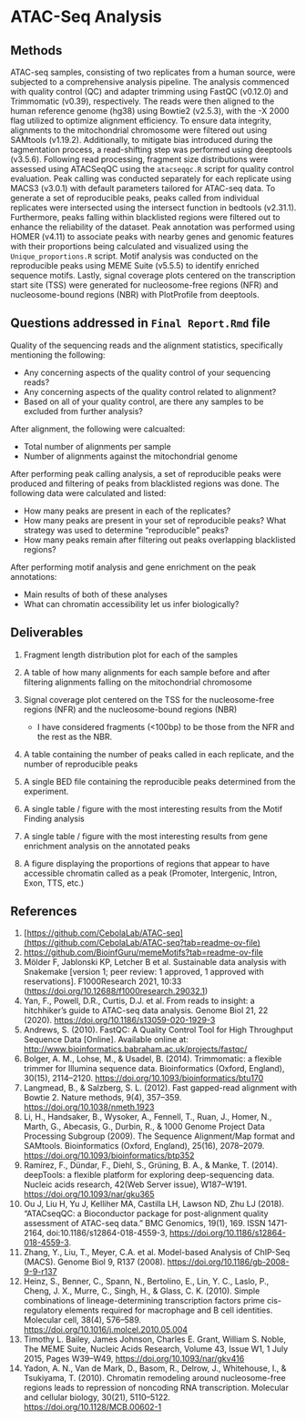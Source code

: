 # ATAC-Seq Analysis

## Methods
ATAC-seq samples, consisting of two replicates from a human source, were subjected to a comprehensive analysis pipeline. The analysis commenced with quality control (QC) and adapter trimming using FastQC (v0.12.0) and Trimmomatic (v0.39), respectively. The reads were then aligned to the human reference genome (hg38) using Bowtie2 (v2.5.3), with the -X 2000 flag utilized to optimize alignment efficiency. To ensure data integrity, alignments to the mitochondrial chromosome were filtered out using SAMtools (v1.19.2). Additionally, to mitigate bias introduced during the tagmentation process, a read-shifting step was performed using deeptools (v3.5.6). Following read processing, fragment size distributions were assessed using ATACSeqQC using the `atacseqqc.R` script for quality control evaluation. Peak calling was conducted separately for each replicate using MACS3 (v3.0.1) with default parameters tailored for ATAC-seq data. To generate a set of reproducible peaks, peaks called from individual replicates were intersected using the intersect function in bedtools (v2.31.1). Furthermore, peaks falling within blacklisted regions were filtered out to enhance the reliability of the dataset. Peak annotation was performed using HOMER (v4.11) to associate peaks with nearby genes and genomic features with their proportions being calculated and visualized using the `Unique_proportions.R` script. Motif analysis was conducted on the reproducible peaks using MEME Suite (v5.5.5) to identify enriched sequence motifs. Lastly, signal coverage plots centered on the transcription start site (TSS) were generated for nucleosome-free regions (NFR) and nucleosome-bound regions (NBR) with PlotProfile from deeptools.

## Questions addressed in `Final Report.Rmd` file
Quality of the sequencing reads and the alignment statistics, specifically mentioning the following:
  - Any concerning aspects of the quality control of your sequencing reads?
  - Any concerning aspects of the quality control related to alignment?
  - Based on all of your quality control, are there any samples to be excluded from further analysis?

After alignment, the following were calcualted:
  - Total number of alignments per sample
  - Number of alignments against the mitochondrial genome

After performing peak calling analysis, a set of reproducible peaks were produced and filtering of peaks from blacklisted regions was done. The following data were calculated and listed:
  - How many peaks are present in each of the replicates?
  - How many peaks are present in your set of reproducible peaks? What strategy was used to determine “reproducible” peaks?
  - How many peaks remain after filtering out peaks overlapping blacklisted regions?

After performing motif analysis and gene enrichment on the peak annotations:
  - Main results of both of these analyses
  - What can chromatin accessibility let us infer biologically?


## Deliverables
1. Fragment length distribution plot for each of the samples

2. A table of how many alignments for each sample before and after filtering alignments falling on the mitochondrial chromosome

3. Signal coverage plot centered on the TSS for the nucleosome-free regions (NFR) and the nucleosome-bound regions (NBR)
    - I have considered fragments (<100bp) to be those from the NFR and the rest as the NBR.

4. A table containing the number of peaks called in each replicate, and the number of reproducible peaks

5. A single BED file containing the reproducible peaks determined from the experiment.

6. A single table / figure with the most interesting results from the Motif Finding analysis

7. A single table / figure with the most interesting results from gene enrichment analysis on the annotated peaks

8. A figure displaying the proportions of regions that appear to have accessible chromatin called as a peak (Promoter, Intergenic, Intron, Exon, TTS, etc.)

## References
1. [https://github.com/CebolaLab/ATAC-seq](https://github.com/CebolaLab/ATAC-seq?tab=readme-ov-file)
2. https://github.com/BioinfGuru/memeMotifs?tab=readme-ov-file
3. Mölder F, Jablonski KP, Letcher B et al. Sustainable data analysis with Snakemake [version 1; peer review: 1 approved, 1 approved with reservations]. F1000Research 2021, 10:33 (https://doi.org/10.12688/f1000research.29032.1)
4. Yan, F., Powell, D.R., Curtis, D.J. et al. From reads to insight: a hitchhiker’s guide to ATAC-seq data analysis. Genome Biol 21, 22 (2020). https://doi.org/10.1186/s13059-020-1929-3
5. Andrews, S. (2010). FastQC:  A Quality Control Tool for High Throughput Sequence Data [Online]. Available online at: http://www.bioinformatics.babraham.ac.uk/projects/fastqc/
6. Bolger, A. M., Lohse, M., & Usadel, B. (2014). Trimmomatic: a flexible trimmer for Illumina sequence data. Bioinformatics (Oxford, England), 30(15), 2114–2120. https://doi.org/10.1093/bioinformatics/btu170
7. Langmead, B., & Salzberg, S. L. (2012). Fast gapped-read alignment with Bowtie 2. Nature methods, 9(4), 357–359. https://doi.org/10.1038/nmeth.1923
8. Li, H., Handsaker, B., Wysoker, A., Fennell, T., Ruan, J., Homer, N., Marth, G., Abecasis, G., Durbin, R., & 1000 Genome Project Data Processing Subgroup (2009). The Sequence Alignment/Map format and SAMtools. Bioinformatics (Oxford, England), 25(16), 2078–2079. https://doi.org/10.1093/bioinformatics/btp352
9. Ramírez, F., Dündar, F., Diehl, S., Grüning, B. A., & Manke, T. (2014). deepTools: a flexible platform for exploring deep-sequencing data. Nucleic acids research, 42(Web Server issue), W187–W191. https://doi.org/10.1093/nar/gku365
10. Ou J, Liu H, Yu J, Kelliher MA, Castilla LH, Lawson ND, Zhu LJ (2018). “ATACseqQC: a Bioconductor package for post-alignment quality assessment of ATAC-seq data.” BMC Genomics, 19(1), 169. ISSN 1471-2164, doi:10.1186/s12864-018-4559-3, https://doi.org/10.1186/s12864-018-4559-3.
11. Zhang, Y., Liu, T., Meyer, C.A. et al. Model-based Analysis of ChIP-Seq (MACS). Genome Biol 9, R137 (2008). https://doi.org/10.1186/gb-2008-9-9-r137
12. Heinz, S., Benner, C., Spann, N., Bertolino, E., Lin, Y. C., Laslo, P., Cheng, J. X., Murre, C., Singh, H., & Glass, C. K. (2010). Simple combinations of lineage-determining transcription factors prime cis-regulatory elements required for macrophage and B cell identities. Molecular cell, 38(4), 576–589. https://doi.org/10.1016/j.molcel.2010.05.004
13. Timothy L. Bailey, James Johnson, Charles E. Grant, William S. Noble, The MEME Suite, Nucleic Acids Research, Volume 43, Issue W1, 1 July 2015, Pages W39–W49, https://doi.org/10.1093/nar/gkv416
14. Yadon, A. N., Van de Mark, D., Basom, R., Delrow, J., Whitehouse, I., & Tsukiyama, T. (2010). Chromatin remodeling around nucleosome-free regions leads to repression of noncoding RNA transcription. Molecular and cellular biology, 30(21), 5110–5122. https://doi.org/10.1128/MCB.00602-1
